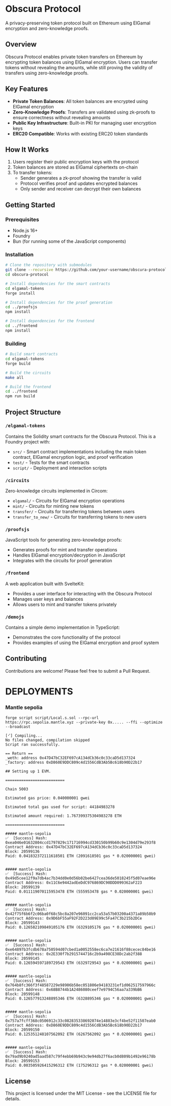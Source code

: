 # Obscura Protocol

A privacy-preserving token protocol built on Ethereum using ElGamal encryption and zero-knowledge proofs.

## Overview

Obscura Protocol enables private token transfers on Ethereum by encrypting token balances using ElGamal encryption. Users can transfer tokens without revealing the amounts, while still proving the validity of transfers using zero-knowledge proofs.

## Key Features

- **Private Token Balances**: All token balances are encrypted using ElGamal encryption
- **Zero-Knowledge Proofs**: Transfers are validated using zk-proofs to ensure correctness without revealing amounts
- **Public Key Infrastructure**: Built-in PKI for managing user encryption keys
- **ERC20 Compatible**: Works with existing ERC20 token standards

## How It Works

1. Users register their public encryption keys with the protocol
2. Token balances are stored as ElGamal ciphertexts on-chain
3. To transfer tokens:
   - Sender generates a zk-proof showing the transfer is valid
   - Protocol verifies proof and updates encrypted balances
   - Only sender and receiver can decrypt their own balances

## Getting Started

### Prerequisites

- Node.js 16+
- Foundry
- Bun (for running some of the JavaScript components)

### Installation

```bash
# Clone the repository with submodules
git clone --recursive https://github.com/your-username/obscura-protocol.git
cd obscura-protocol

# Install dependencies for the smart contracts
cd elgamal-tokens
forge install

# Install dependencies for the proof generation
cd ../proofsjs
npm install

# Install dependencies for the frontend
cd ../frontend
npm install
```

### Building

```bash
# Build smart contracts
cd elgamal-tokens
forge build

# Build the circuits
make all

# Build the frontend
cd ../frontend
npm run build
```

## Project Structure

### `/elgamal-tokens`

Contains the Solidity smart contracts for the Obscura Protocol. This is a Foundry project with:
- `src/` - Smart contract implementations including the main token contract, ElGamal encryption logic, and proof verification
- `test/` - Tests for the smart contracts
- `script/` - Deployment and interaction scripts

### `/circuits`

Zero-knowledge circuits implemented in Circom:
- `elgamal/` - Circuits for ElGamal encryption operations
- `mint/` - Circuits for minting new tokens
- `transfer/` - Circuits for transferring tokens between users
- `transfer_to_new/` - Circuits for transferring tokens to new users

### `/proofsjs`

JavaScript tools for generating zero-knowledge proofs:
- Generates proofs for mint and transfer operations
- Handles ElGamal encryption/decryption in JavaScript
- Integrates with the circuits for proof generation

### `/frontend`

A web application built with SvelteKit:
- Provides a user interface for interacting with the Obscura Protocol
- Manages user keys and balances
- Allows users to mint and transfer tokens privately

### `/demojs`

Contains a simple demo implementation in TypeScript:
- Demonstrates the core functionality of the protocol
- Provides examples of using the ElGamal encryption and proof system

## Contributing

Contributions are welcome! Please feel free to submit a Pull Request.


# DEPLOYMENTS

### Mantle sepolia

```
forge script script/Local.s.sol --rpc-url https://rpc.sepolia.mantle.xyz --private-key 0x..... --ffi --optimize --broadcast

[⠊] Compiling...
No files changed, compilation skipped
Script ran successfully.

== Return ==
_weth: address 0x47D47bC32EF697cA134dCb36c0c33caD5d137324
_factory: address 0xD860E9DDC809c4d1556CdB3Ab5Bc618b90D22b17

## Setting up 1 EVM.

==========================

Chain 5003

Estimated gas price: 0.040000001 gwei

Estimated total gas used for script: 44184983278

Estimated amount required: 1.767399375304983278 ETH

==========================

##### mantle-sepolia
✅  [Success] Hash: 0xea046e01632804ccd1797829c171716994cd330150b99b60c9e1304d79e293f8
Contract Address: 0x47D47bC32EF697cA134dCb36c0c33caD5d137324
Block: 20599136
Paid: 0.041832372111618501 ETH (2091618501 gas * 0.020000001 gwei)


##### mantle-sepolia
✅  [Success] Hash: 0x49d5cee12f9a7db4ac7b34dd0e0d56b02be6427cea36de5018245f5d07eae96e
Contract Address: 0x11C6e9442adEeDdC976869DC90DDD099362aF223
Block: 20599139
Paid: 0.011119070115953478 ETH (555953478 gas * 0.020000001 gwei)


##### mantle-sepolia
✅  [Success] Hash: 0x42f75f6b6f2c06ba0f68c5bc8a207e96091cc2ca53a57b03200a4371a89b50b9
Contract Address: 0x9D6bF55aF92F2D223d09E99c5Fa47C3b215b2DCe
Block: 20599143
Paid: 0.126582109849105176 ETH (6329105176 gas * 0.020000001 gwei)


##### mantle-sepolia
✅  [Success] Hash: 0xe64897b3fcdb678a750594d07cbed1a0052558ec6ca7e21616f88cecec84be16
Contract Address: 0x2E330f7b2915744716c2b9a498CE38Dc2ab2f388
Block: 20599145
Paid: 0.126594597189729543 ETH (6329729543 gas * 0.020000001 gwei)


##### mantle-sepolia
✅  [Success] Hash: 0x764b8fc366f3f48587229e98906b58ec051806e94183231ef1d062517597966c
Contract Address: 0x68B8744b1A2486080ceef7e9794C56aa7a339bB6
Block: 20599148
Paid: 0.126577913248895346 ETH (6328895346 gas * 0.020000001 gwei)


##### mantle-sepolia
✅  [Success] Hash: 0x757a7fcff368c0506912c33c082835338692074e14883e3cf4be52f11507eab0
Contract Address: 0xD860E9DDC809c4d1556CdB3Ab5Bc618b90D22b17
Block: 20599150
Paid: 0.125351248107562092 ETH (6267562092 gas * 0.020000001 gwei)


##### mantle-sepolia
✅  [Success] Hash: 0x79ad9b9240ad5aad587c79f4ebb69b943c9e94db27f6acb0d809b1492e96178b
Block: 20599153
Paid: 0.003505926415296312 ETH (175296312 gas * 0.020000001 gwei)
```

## License

This project is licensed under the MIT License - see the LICENSE file for details.


